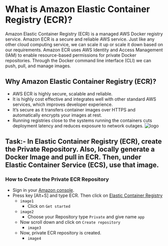 # What is Amazon Elastic Container Registry (ECR)?
Amazon Elastic Container Registry (ECR) is a managed AWS Docker registry service. Amazon ECR is a secure and reliable AWS service. Just like any other cloud computing service, we can scale it up or scale it down based on our requirements. Amazon ECR uses AWS Identity and Access Management (IAM) to enable resource-based permissions for private Docker repositories. Through the Docker command line interface (CLI) we can push, pull, and manage images.

 ## Why Amazon Elastic Container Registry (ECR)?
 - AWS ECR is highly secure, scalable and reliable.
 - It is highly cost effective and integrates well with other standard AWS services, which improves developer experience.
 - It’s secure as it transfers container images over HTTPS and automatically encrypts your images at rest.
 - Running registries close to the systems running the containers cuts deployment latency and reduces exposure to network outages.
![logo](https://github.com/Nitesh-Sen/Elastic_Container_Registry-ECS/blob/b7d218e3d83c8b0b079cfd14bc4d7a3c4288a82a/Images/Ecsimage)

## Task:- In Elastic Container Registry (ECR), create the Private Repository. Also, locally generate a Docker Image and pull in ECR. Then, under Elastic Container Service (ECS), use that image. 

### How to Create the Private ECR Repository
- Sign in your [Amazon console](https://aws.amazon.com/console/).
- Press key [Alt+S] and type ECR. Then click on [Elastic Container Registry](https://us-west-1.console.aws.amazon.com/ecr/home?region=us-west-1)
	-  ``image1``
		- Click on ``Get started``
	- ``image2``
		- Choose your Repository type ``Private`` and give name ``app``
	- Now scroll down and click on ``Create repository``
		-  ``image3``
	- Now, private ECR repository is created.
		- ``image4``

